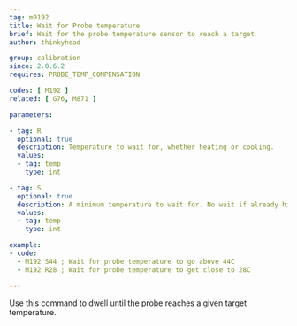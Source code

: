 ```yaml
---
tag: m0192
title: Wait for Probe temperature
brief: Wait for the probe temperature sensor to reach a target
author: thinkyhead

group: calibration
since: 2.0.6.2
requires: PROBE_TEMP_COMPENSATION

codes: [ M192 ]
related: [ G76, M871 ]

parameters:

- tag: R
  optional: true
  description: Temperature to wait for, whether heating or cooling.
  values:
  - tag: temp
    type: int

- tag: S
  optional: true
  description: A minimum temperature to wait for. No wait if already higher.
  values:
  - tag: temp
    type: int

example:
- code:
  - M192 S44 ; Wait for probe temperature to go above 44C
  - M192 R28 ; Wait for probe temperature to get close to 28C

---
```


Use this command to dwell until the probe reaches a given target temperature.

